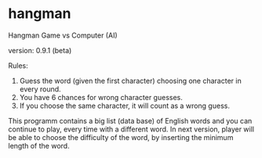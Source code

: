 # hangman
Hangman Game vs Computer (AI)

version: 0.9.1 (beta)

Rules:
1. Guess the word (given the first character) choosing one character in every round.
2. You have 6 chances for wrong character guesses.
3. If you choose the same character, it will count as a wrong guess.

This programm contains a big list (data base) of English words and you can continue to play, every time with a different word.
In next version, player will be able to choose the difficulty of the word, by inserting the minimum length of the word.

